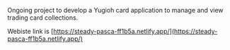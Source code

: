 Ongoing project to develop a Yugioh card application to manage and view trading card collections. 

Webiste link is  [https://steady-pasca-ff1b5a.netlify.app/](https://steady-pasca-ff1b5a.netlify.app/)

